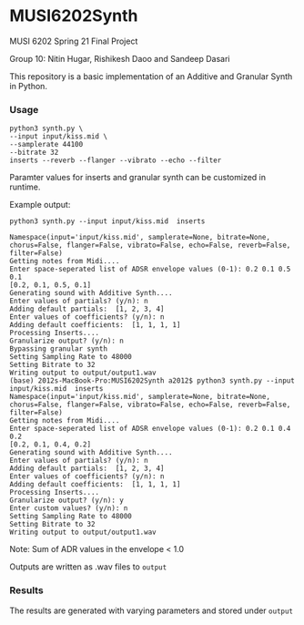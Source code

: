 # MUSI6202Synth
MUSI 6202 Spring 21 Final Project

Group 10: Nitin Hugar, Rishikesh Daoo and Sandeep Dasari

This repository is a basic implementation of an Additive and Granular Synth in Python.

### Usage 
```
python3 synth.py \
--input input/kiss.mid \
--samplerate 44100
--bitrate 32
inserts --reverb --flanger --vibrato --echo --filter
```

Paramter values for inserts and granular synth can be customized in runtime.

Example output:
```
python3 synth.py --input input/kiss.mid  inserts

Namespace(input='input/kiss.mid', samplerate=None, bitrate=None, chorus=False, flanger=False, vibrato=False, echo=False, reverb=False, filter=False)
Getting notes from Midi....
Enter space-seperated list of ADSR envelope values (0-1): 0.2 0.1 0.5 0.1
[0.2, 0.1, 0.5, 0.1]
Generating sound with Additive Synth....
Enter values of partials? (y/n): n
Adding default partials:  [1, 2, 3, 4]
Enter values of coefficients? (y/n): n
Adding default coefficients:  [1, 1, 1, 1]
Processing Inserts....
Granularize output? (y/n): n
Bypassing granular synth
Setting Sampling Rate to 48000
Setting Bitrate to 32
Writing output to output/output1.wav
(base) 2012s-MacBook-Pro:MUSI6202Synth a2012$ python3 synth.py --input input/kiss.mid  inserts
Namespace(input='input/kiss.mid', samplerate=None, bitrate=None, chorus=False, flanger=False, vibrato=False, echo=False, reverb=False, filter=False)
Getting notes from Midi....
Enter space-seperated list of ADSR envelope values (0-1): 0.2 0.1 0.4 0.2
[0.2, 0.1, 0.4, 0.2]
Generating sound with Additive Synth....
Enter values of partials? (y/n): n
Adding default partials:  [1, 2, 3, 4]
Enter values of coefficients? (y/n): n
Adding default coefficients:  [1, 1, 1, 1]
Processing Inserts....
Granularize output? (y/n): y
Enter custom values? (y/n): n
Setting Sampling Rate to 48000
Setting Bitrate to 32
Writing output to output/output1.wav
```

Note: Sum of ADR values in the envelope < 1.0

Outputs are written as .wav files to `output`

### Results

The results are generated with varying parameters and stored under `output`

